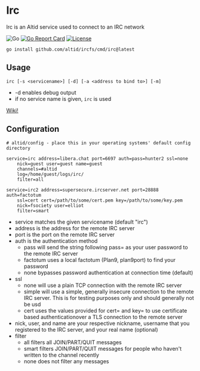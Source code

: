 # Irc

Irc is an Altid service used to connect to an IRC network

![Go](https://github.com/altid/irc/workflows/Go/badge.svg) [![Go Report Card](https://goreportcard.com/badge/github.com/altid/ircfs)](https://goreportcard.com/report/github.com/altid/ircfs) [![License](http://img.shields.io/:license-mit-blue.svg)](http://doge.mit-license.org)

`go install github.com/altid/ircfs/cmd/irc@latest`

## Usage

`irc [-s <servicename>] [-d] [-a <address to bind to>] [-m]`
 - -d enables debug output
 - if no service name is given, `irc` is used

[Wiki!](https://github.com/altid/irc/wiki)

## Configuration

```
# altid/config - place this in your operating systems' default config directory

service=irc address=libera.chat port=6697 auth=pass=hunter2 ssl=none
	nick=guest user=guest name=guest
	channels=#altid
	log=/home/guest/logs/irc/
	filter=all

service=irc2 address=supersecure.ircserver.net port=28888 auth=factotum
	ssl=cert cert=/path/to/some/cert.pem key=/path/to/some/key.pem
	nick=fsociety user=elliot
	filter=smart
``` 

 - service matches the given servicename (default "irc")
 - address is the address for the remote IRC server
 - port is the port on the remote IRC server
 - auth is the authentication method
   - pass will send the string following pass= as your user password to the remote IRC server
   - factotum uses a local factotum (Plan9, plan9port) to find your password
   - none bypasses password authentication at connection time (default)
 - ssl
   - none will use a plain TCP connection with the remote IRC server
   - simple will use a simple, generally insecure connection to the remote IRC server. This is for testing purposes only and should generally not be usd
   - cert uses the values provided for cert= and key= to use certificate based authenticationover a TLS connection to the remote server
 - nick, user, and name are your respective nickname, username that you registered to the IRC server, and your real name (optional)
 - filter
   - all filters all JOIN/PART/QUIT messages
   - smart filters JOIN/PART/QUIT messages for people who haven't written to the channel recently
   - none does not filter any messages
